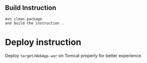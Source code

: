 

## Build Instruction


```
mvn clean package
and build the instruction .
```

# Deploy instruction

Deploy ```target/WebApp.war``` on Tomcat properly for better experience.

